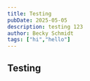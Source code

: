 ```yaml
---
title: Testing
pubDate: 2025-05-05
description: testing 123
author: Becky Schmidt
tags: ["hi","hello"]
---
```

## Testing